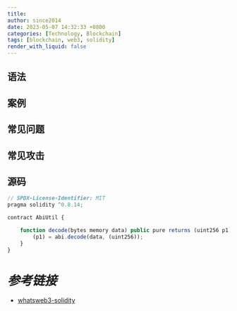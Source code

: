 ```yaml
---
title: 
author: since2014
date: 2023-05-07 14:32:33 +0800
categories: [Technology, Blockchain]
tags: [blockchain, web3, solidity]
render_with_liquid: false
---
```


## 语法

## 案例

## 常见问题

## 常见攻击

## 源码

```js
// SPDX-License-Identifier: MIT
pragma solidity ^0.8.14;

contract AbiUtil {

    function decode(bytes memory data) public pure returns (uint256 p1) {
        (p1) = abi.decode(data, (uint256));
    }
}
```

# *参考链接*

+ [whatsweb3-solidity](https://www.whatsweb3.org/docs/solidity-basic/array)